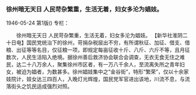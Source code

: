 ### 徐州暗无天日  人民苛杂繁重，生活无着，妇女多沦为娼妓。

1946-05-24
第1版()
专栏：

　　徐州暗无天日
    人民苛杂繁重，生活无着，妇女多沦为娼妓。
    【新华社淮阴二十日电】国民党统治下的徐州，苛捐杂税层出不穷，有所谓秋征、加征、借支、借粮、出征等等名目，仅征粮一项，即规定每亩征收十斤、八斤、六斤不等，且月征数次，人民生活陷入绝境。据徐州善后救济协会联合会调查，无衣无食无住之难民，达二十八万余人，聚集徐州市区者，有一万八千余人，至流离失所之青年妇女，被迫为娼者，为数甚多。徐州娼妓集中之“金谷街”，特形“繁荣”，仅以十余家妓院计，妓女达三四百人，入晚灯光辉煌，国民党军官进出该地，川流不息，与流落街头之饥民适成强烈对照。
